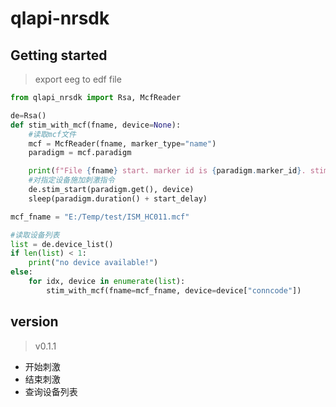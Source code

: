 # qlapi-nrsdk



## Getting started

> export eeg to edf file
```python
from qlapi_nrsdk import Rsa, McfReader

de=Rsa()
def stim_with_mcf(fname, device=None):
    #读取mcf文件
    mcf = McfReader(fname, marker_type="name")
    paradigm = mcf.paradigm

    print(f"File {fname} start. marker id is {paradigm.marker_id}. stim total：{paradigm.duration()} s, sleep {start_delay} s")
    #对指定设备施加刺激指令
    de.stim_start(paradigm.get(), device)
    sleep(paradigm.duration() + start_delay)

mcf_fname = "E:/Temp/test/ISM_HC011.mcf"

#读取设备列表
list = de.device_list()
if len(list) < 1:
    print("no device available!")
else:  
    for idx, device in enumerate(list):
        stim_with_mcf(fname=mcf_fname, device=device["conncode"])
```


## version 
> v0.1.1

+ 开始刺激
+ 结束刺激
+ 查询设备列表